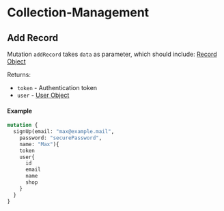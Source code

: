 # Collection-Management

## Add Record

Mutation `addRecord` takes `data` as parameter, which should include: [Record Object](../Representation/Representation.md#record-object)

Returns:

- `token` - Authentication token
- `user` - [User Object](../Representation/Representation.md#user-object)

#### Example

```graphql
mutation {
  signUp(email: "max@example.mail",
    password: "securePassword",
    name: "Max"){
    token
    user{
      id
      email
      name
      shop
    }
  }
}
```
